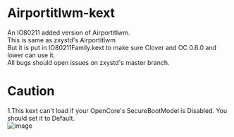 # Airportitlwm-kext
An IO80211 added version of Airportitlwm.  
This is same as zxystd's Airportitlwm  
But it is put in IO80211Family.kext to make sure Clover and OC 0.6.0 and lower can use it.  
All bugs should open issues on zxystd's master branch.
   
# Caution
1.This kext can't load if your OpenCore's SecureBootModel is Disabled. You should set it to Default.  
![image](https://github.com/win1010525/Airportitlwm-kext/blob/master/images/SecureBootModel.png)   
